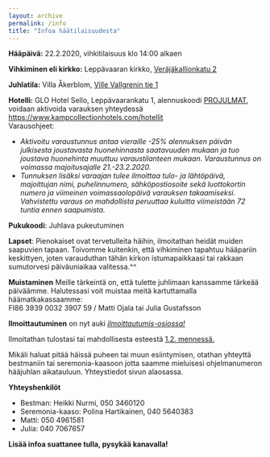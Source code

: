 ```yaml
---
layout: archive
permalink: /info
title: "Infoa häätilaisuudesta"
---
```


**Hääpäivä:** 22.2.2020, vihkitilaisuus klo 14:00 alkaen

**Vihkiminen eli kirkko:** Leppävaaran kirkko, [Veräjäkallionkatu 2](https://goo.gl/maps/mrScUGEoaUZrqQ8v6)

**Juhlatila:** Villa Åkerblom, [Ville Vallgrenin tie 1](https://goo.gl/maps/bdW2EhMo7ioVnz9v5)

**Hotelli:** GLO Hotel Sello, Leppävaarankatu 1, alennuskoodi <u>PROJULMAT</u>, voidaan aktivoida varauksen yhteydessä <https://www.kampcollectionhotels.com/hotellit><br>
Varausohjeet:
* _Aktivoitu varaustunnus antaa vieraille -25% alennuksen päivän julkisesta joustavasta huonehinnasta saatavuuden mukaan ja tuo joustava huonehinta muuttuu varaustilanteen mukaan. Varaustunnus on voimassa majoitusajalle 21.-23.2.2020._<br>
* _Tunnuksen lisäksi varaajan tulee ilmoittaa  tulo- ja lähtöpäivä, majoittujan nimi, puhelinnumero, sähköpostiosoite sekä luottokortin numero ja viimeinen voimassaolopäivä varauksen takaamiseksi. Vahvistettu varaus on mahdollista peruuttaa kuluitta viimeistään 72 tuntia ennen saapumista._

**Pukukoodi**: Juhlava pukeutuminen

**Lapset**: Pienokaiset ovat tervetulleita häihin, ilmoitathan heidät muiden saapuvien tapaan. Toivomme kuitenkin, että vihkiminen tapahtuu hääpariin keskittyen, joten varauduthan tähän kirkon istumapaikkaasi tai rakkaan sumutorvesi päiväuniaikaa valitessa.^^

**Muistaminen** Meille tärkeintä on, että tulette juhlimaan kanssamme tärkeää päiväämme. Halutessasi voit muistaa meitä kartuttamalla häämatkakassaamme:<br>
FI86 3939 0032 3907 59 / Matti Ojala tai Julia Gustafsson

**Ilmoittautuminen**
on nyt auki <u><i><a href="{{ site.baseurl }}/ilmo">ilmoittautumis-osiossa!</a></i></u>

Ilmoitathan tulostasi tai mahdollisesta esteestä <u>1.2. mennessä.</u>

Mikäli haluat pitää häissä puheen tai muun esiintymisen, otathan yhteyttä bestmaniin tai seremonia-kaasoon jotta saamme mieluisesi ohjelmanumeron hääjuhlan aikatauluun. Yhteystiedot sivun alaosassa.

**Yhteyshenkilöt**
* Bestman: Heikki Nurmi, 050 3460120
* Seremonia-kaaso: Polina Hartikainen, 040 5640383
* Matti: 050 4961581
* Julia: 040 7067657


**Lisää infoa suattanee tulla, pysykää kanavalla!**
